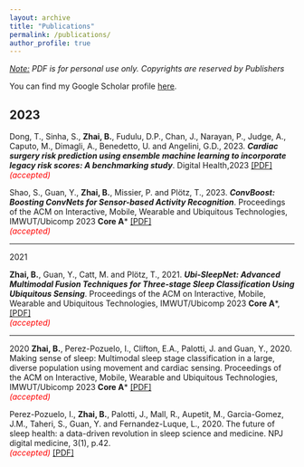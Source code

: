 ```yaml
---
layout: archive
title: "Publications"
permalink: /publications/
author_profile: true
---
```

_<u>Note:</u> PDF is for personal use only. Copyrights are reserved by Publishers_

You can find my Google Scholar profile [here](https://scholar.google.com/citations?user=mswJ-JUAAAAJ&hl=en).

2023
------
Dong, T., Sinha, S., **Zhai, B.**, Fudulu, D.P., Chan, J., Narayan, P., Judge, A., Caputo, M., Dimagli, A., Benedetto, U. and Angelini, G.D., 2023. ___Cardiac surgery risk prediction using ensemble machine learning to incorporate legacy risk scores: A benchmarking study___. Digital Health,2023 [[PDF]](https://journals.sagepub.com/doi/pdf/10.1177/20552076231187605)
<br/><span style="color:red">*(accepted)*</span>


Shao, S., Guan, Y., **Zhai, B.**, Missier, P. and Plötz, T., 2023. ___ConvBoost: Boosting ConvNets for Sensor-based Activity Recognition___. Proceedings of the ACM on Interactive, Mobile, Wearable and Ubiquitous Technologies, IMWUT/Ubicomp 2023 **Core A***  [[PDF]](https://dl.acm.org/doi/pdf/10.1145/3596234)
<br/><span style="color:red">*(accepted)*</span>

-------
2021

**Zhai, B.**, Guan, Y., Catt, M. and Plötz, T., 2021. ___Ubi-SleepNet: Advanced Multimodal Fusion Techniques for Three-stage Sleep Classification Using Ubiquitous Sensing___. Proceedings of the ACM on Interactive, Mobile, Wearable and Ubiquitous Technologies, IMWUT/Ubicomp 2023 **Core A***, [[PDF]]("https://dl.acm.org/doi/pdf/10.1145/3494961?casa_token=PI_mw-mkqX0AAAAA:g6zloJFnzlxVdcEwNgUEVCBGadKSVnWrUybBE_8a9IfDbSSHslDNdHaDn6IoKGliX66BqBDjxLIB")
<br/><span style="color:red">*(accepted)*</span>

-------
2020
**Zhai, B.**, Perez-Pozuelo, I., Clifton, E.A., Palotti, J. and Guan, Y., 2020. Making sense of sleep: Multimodal sleep stage classification in a large, diverse population using movement and cardiac sensing. Proceedings of the ACM on Interactive, Mobile, Wearable and Ubiquitous Technologies, IMWUT/Ubicomp 2023 **Core A*** [[PDF]](https://www.researchgate.net/profile/Joao-Palotti/publication/342185485_Making_Sense_of_Sleep_Multimodal_Sleep_Stage_Classification_in_a_Large_Diverse_Population_Using_Movement_and_Cardiac_Sensing/links/5efdce40a6fdcc4ca444ac7c/Making-Sense-of-Sleep-Multimodal-Sleep-Stage-Classification-in-a-Large-Diverse-Population-Using-Movement-and-Cardiac-Sensing.pdf)
<br/><span style="color:red">*(accepted)*</span>

Perez-Pozuelo, I., **Zhai, B.**, Palotti, J., Mall, R., Aupetit, M., Garcia-Gomez, J.M., Taheri, S., Guan, Y. and Fernandez-Luque, L., 2020. The future of sleep health: a data-driven revolution in sleep science and medicine. NPJ digital medicine, 3(1), p.42.
<br/><span style="color:red">*(accepted)*</span> [[PDF]](https://www.nature.com/articles/s41746-020-0244-4)
